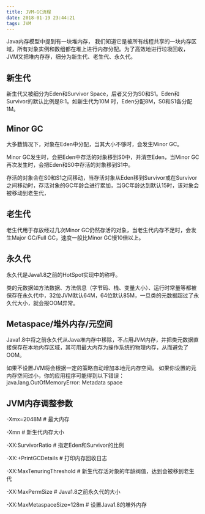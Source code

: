 ```yaml
---
title: JVM-GC流程
date: 2018-01-19 23:44:21
tags: JVM
---
```


Java内存模型中提到有一块堆内存， 我们知道它是被所有线程共享的一块内存区域，所有对象实例和数组都在堆上进行内存分配。为了高效地进行垃圾回收，JVM又把堆内存存，细分为新生代、老生代、永久代。

## 新生代
新生代又被细分为Eden和Survivor Space，后者又分为S0和S1。Eden和Survivor的默认比例是8:1。如新生代为10M 时，Eden分配8M，S0和S1各分配1M。

## Minor GC
大多数情况下，对象在Eden中分配，当其大小不够时，会发生Minor GC。

Minor GC发生时，会把Eden中存活的对象移到S0中，并清空Eden，当Minor GC再次发生时，会把Eden和S0中存活的对象移到S1中。

存活的对象会在S0和S1之间移动，当存活对象从Eden移到Survivor或在Survivor之间移动时，存活对象的GC年龄会进行累加，当GC年龄达到默认15时，该对象会被移动到老生代，

## 老生代
老生代用于存放经过几次Minor GC仍然存活的对象，当老生代内存不足时，会发生Major GC/Full GC，速度一般比Minor GC慢10倍以上。

## 永久代
永久代是Java1.8之前的HotSpot实现中的称呼。

类的元数据如方法数据、方法信息（字节码、栈、变量大小）、运行时常量等都被保存在永久代中，32位JVM默认64M，64位默认85M，一旦类的元数据超过了永久代大小，就会报OOM异常。

## Metaspace/堆外内存/元空间
Java1.8中将之前永久代从Java堆内存中移除，不占用JVM内存，并把类元数据直接保存在本地内存区域，其可用最大内存为操作系统的物理内存，从而避免了OOM。

如果不设置JVM将会根据一定的策略自动增加本地元内存空间。 如果你设置的元内存空间过小，你的应用程序可能得到以下错误： java.lang.OutOfMemoryError: Metadata space

## JVM内存调整参数
-Xmx=2048M # 最大内存

-Xmn  # 新生代内存大小

-XX:SurvivorRatio  # 指定Eden和Survivor的比例

-XX:+PrintGCDetails   # 打印内存回收日志

-XX:MaxTenuringThreshold #  新生代存活对象的年龄阀值，达到会被移到老生代

-XX:MaxPermSize # Java1.8之前永久代的大小

-XX:MaxMetaspaceSize=128m # 设置Java1.8的堆外内存
